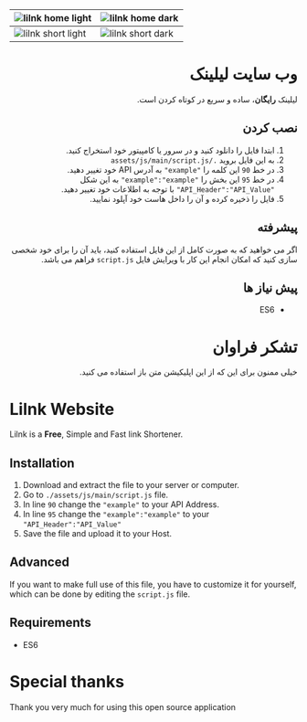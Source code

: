 
| ![lilnk home light](https://s19.picofile.com/file/8434270376/lilnk.png) | ![lilnk home dark](https://s18.picofile.com/file/8434270334/lilnkdark.png) |
|--|--|
| ![lilnk short light](https://s19.picofile.com/file/8434270100/lilnk2.png) | ![lilnk short dark](https://s19.picofile.com/file/8434270326/lilnk2dark.png) |


<div dir="rtl">

# وب سایت لیلینک
لیلینک **رایگان**، ساده و سریع در کوتاه کردن است.

## نصب کردن
1. ابتدا فایل را دانلود کنید و در سرور یا کامپیتور خود استخراج کنید.
2. به این فایل بروید `./assets/js/main/script.js`
3. در خط `90` این کلمه را `"example"` به آدرس API خود تغییر دهید.
4. در خط `95` این بخش را `"example":"example"` به این شکل `"API_Header":"API_Value"` با توجه به اطلاعات خود تغییر دهید.
5. فایل را ذخیره کرده و آن را داخل هاست خود آپلود نمایید.

## پیشرفته
اگر می خواهید که به صورت کامل از این فایل استفاده کنید، باید آن را برای خود شخصی سازی کنید که امکان  انجام این کار با ویرایش فایل `script.js` فراهم می باشد.

## پیش نیاز ها
- ES6

# تشکر فراوان
خیلی ممنون برای این که از این اپلیکیشن متن باز استفاده می کنید.

<div dir="ltr">

# Lilnk Website
Lilnk is a **Free**, Simple and Fast link Shortener.

## Installation
1. Download and extract the file to your server or computer.
2. Go to `./assets/js/main/script.js` file.
3. In line `90` change the `"example"` to your API Address.
4. In line `95` change the `"example":"example"` to your `"API_Header":"API_Value"`
5. Save the file and upload it to your Host.

## Advanced
If you want to make full use of this file, you have to customize it for yourself, which can be done by editing the `script.js` file.

## Requirements
- ES6

# Special thanks
Thank you very much for using this open source application
